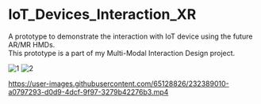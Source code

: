 # IoT_Devices_Interaction_XR
 A prototype to demonstrate the interaction with IoT device using the future AR/MR HMDs.<br>
 This prototype is a part of my Multi-Modal Interaction Design project.
 
 
![1](https://user-images.githubusercontent.com/65128826/232388900-2bf0a23b-f2da-40ec-ba77-ea1de7f41793.gif)
![2](https://user-images.githubusercontent.com/65128826/232388938-b186494b-9fd9-4ab0-ba45-51e7a355be7b.gif)


https://user-images.githubusercontent.com/65128826/232389010-a0797293-d0d9-4dcf-9f97-3279b42276b3.mp4

